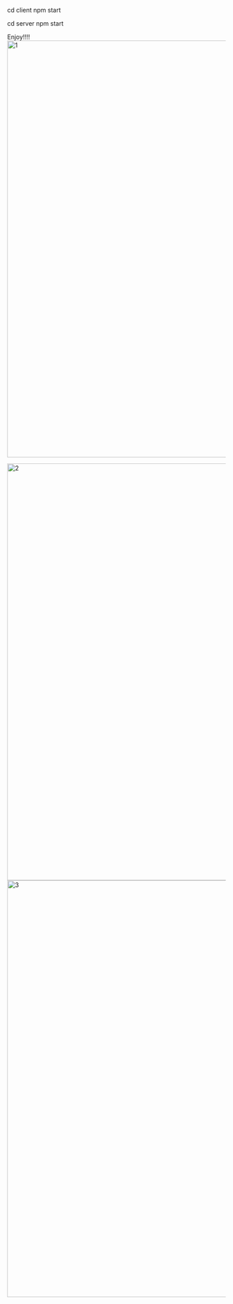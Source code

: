 cd client 
npm start

cd server
npm start

Enjoy!!!!
<img width="960" alt="1" src="https://user-images.githubusercontent.com/102416116/225346569-507e0fce-1828-4ce6-a480-24af9afffc88.png">

<img width="960" alt="2" src="https://user-images.githubusercontent.com/102416116/225346610-335b2dfc-4dc9-4821-b847-1c5aed049576.png">

<img width="960" alt="3" src="https://user-images.githubusercontent.com/102416116/225346636-3bda5d39-8113-4889-8dcc-51df4b9f56bf.png">



